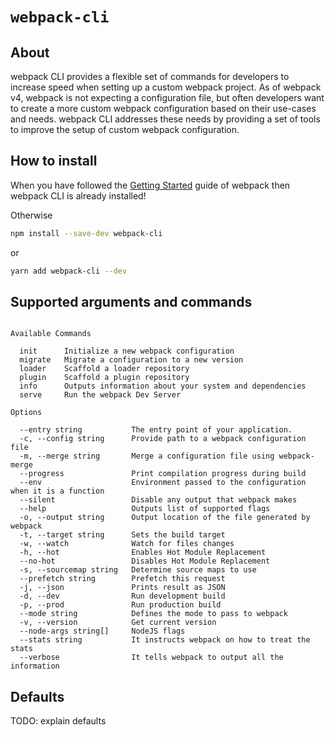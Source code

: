 # `webpack-cli`

## About

webpack CLI provides a flexible set of commands for developers to increase speed when setting up a custom webpack project. As of webpack v4, webpack is not expecting a configuration file, but often developers want to create a more custom webpack configuration based on their use-cases and needs. webpack CLI addresses these needs by providing a set of tools to improve the setup of custom webpack configuration.

## How to install

When you have followed the [Getting Started](https://webpack.js.org/guides/getting-started/) guide of webpack then webpack CLI is already installed!

Otherwise

```bash
npm install --save-dev webpack-cli
```

or

```bash
yarn add webpack-cli --dev
```

## Supported arguments and commands

```

Available Commands

  init      Initialize a new webpack configuration
  migrate   Migrate a configuration to a new version
  loader    Scaffold a loader repository
  plugin    Scaffold a plugin repository
  info      Outputs information about your system and dependencies
  serve     Run the webpack Dev Server

Options

  --entry string           The entry point of your application.
  -c, --config string      Provide path to a webpack configuration file
  -m, --merge string       Merge a configuration file using webpack-merge
  --progress               Print compilation progress during build
  --env                    Environment passed to the configuration when it is a function
  --silent                 Disable any output that webpack makes
  --help                   Outputs list of supported flags
  -o, --output string      Output location of the file generated by webpack
  -t, --target string      Sets the build target
  -w, --watch              Watch for files changes
  -h, --hot                Enables Hot Module Replacement
  --no-hot                 Disables Hot Module Replacement
  -s, --sourcemap string   Determine source maps to use
  --prefetch string        Prefetch this request
  -j, --json               Prints result as JSON
  -d, --dev                Run development build
  -p, --prod               Run production build
  --mode string            Defines the mode to pass to webpack
  -v, --version            Get current version
  --node-args string[]     NodeJS flags
  --stats string           It instructs webpack on how to treat the stats
  --verbose                It tells webpack to output all the information
```

## Defaults

TODO: explain defaults
